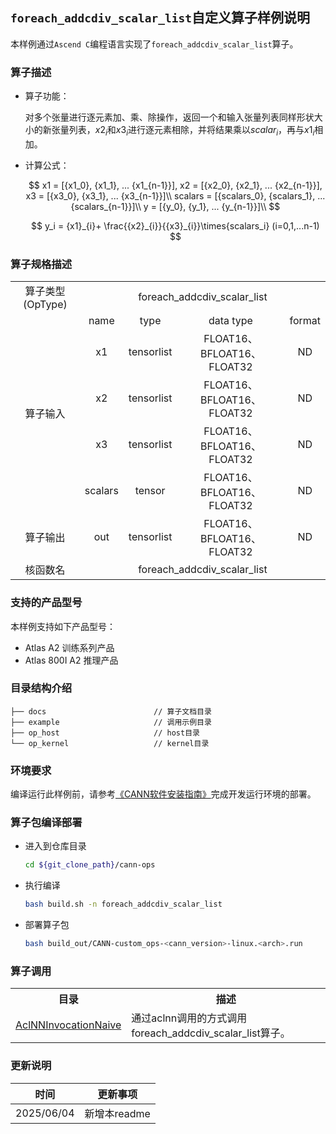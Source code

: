 ## `foreach_addcdiv_scalar_list`自定义算子样例说明 
本样例通过`Ascend C`编程语言实现了`foreach_addcdiv_scalar_list`算子。

### 算子描述

- 算子功能：
  
  对多个张量进行逐元素加、乘、除操作，返回一个和输入张量列表同样形状大小的新张量列表，$x2_{i}$和$x3_{i}$进行逐元素相除，并将结果乘以$scalar_{i}$，再与$x1_{i}$相加。

- 计算公式：
  
  $$
  x1 = [{x1_0}, {x1_1}, ... {x1_{n-1}}], x2 = [{x2_0}, {x2_1}, ... {x2_{n-1}}], x3 = [{x3_0}, {x3_1}, ... {x3_{n-1}}]\\  
  scalars = [{scalars_0}, {scalars_1}, ... {scalars_{n-1}}]\\
  y = [{y_0}, {y_1}, ... {y_{n-1}}]\\
  $$

  $$
  y_i = {x1}_{i}+ \frac{{x2}_{i}}{{x3}_{i}}\times{scalars_i} (i=0,1,...n-1)
  $$

### 算子规格描述

<table>
<tr><td rowspan="1" align="center">算子类型(OpType)</td><td colspan="4" align="center">foreach_addcdiv_scalar_list</td></tr>
</tr>
<tr><td rowspan="5" align="center">算子输入</td>
<td align="center">name</td><td align="center">type</td><td align="center">data type</td><td align="center">format</td>
</tr>
<tr><td align="center">x1</td><td align="center">tensorlist</td><td align="center">FLOAT16、BFLOAT16、FLOAT32</td><td align="center">ND</td></tr>
<tr><td align="center">x2</td><td align="center">tensorlist</td><td align="center">FLOAT16、BFLOAT16、FLOAT32</td><td align="center">ND</td></tr>
<tr><td align="center">x3</td><td align="center">tensorlist</td><td align="center">FLOAT16、BFLOAT16、FLOAT32</td><td align="center">ND</td></tr>
<tr><td align="center">scalars</td><td align="center">tensor</td><td align="center">FLOAT16、BFLOAT16、FLOAT32</td><td align="center">ND</td></tr>
</tr>
</tr>
<tr><td rowspan="1" align="center">算子输出</td><td align="center">out</td><td align="center">tensorlist</td><td align="center">FLOAT16、BFLOAT16、FLOAT32</</td><td align="center">ND</td></tr>
</tr>
<tr><td rowspan="1" align="center">核函数名</td><td colspan="4" align="center">foreach_addcdiv_scalar_list</td></tr>
</table>

### 支持的产品型号
本样例支持如下产品型号：
- Atlas A2 训练系列产品
- Atlas 800I A2 推理产品

### 目录结构介绍
```
├── docs                        // 算子文档目录
├── example                     // 调用示例目录
├── op_host                     // host目录
└── op_kernel                   // kernel目录
```

### 环境要求
编译运行此样例前，请参考[《CANN软件安装指南》](https://hiascend.com/document/redirect/CannCommunityInstSoftware)完成开发运行环境的部署。

### 算子包编译部署
  - 进入到仓库目录

    ```bash
    cd ${git_clone_path}/cann-ops
    ```

  - 执行编译

    ```bash
    bash build.sh -n foreach_addcdiv_scalar_list
    ```

  - 部署算子包

    ```bash
    bash build_out/CANN-custom_ops-<cann_version>-linux.<arch>.run
    ```
### 算子调用
<table>
    <th>目录</th><th>描述</th>
    <tr>
        <td><a href="./examples/AclNNInvocationNaive"> AclNNInvocationNaive</td><td>通过aclnn调用的方式调用foreach_addcdiv_scalar_list算子。</td>
    </tr>
</table>

### 更新说明
| 时间 | 更新事项 |
|----|------|
| 2025/06/04 | 新增本readme |
